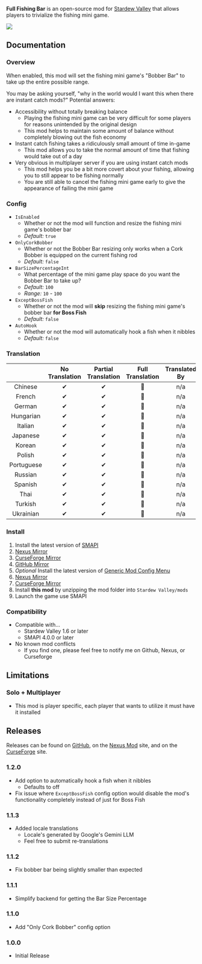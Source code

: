 ﻿**Full Fishing Bar** is an open-source mod for [Stardew Valley](https://stardewvalley.net) that allows players to trivialize the fishing mini game.

![](https://i.imgur.com/03calCX.gif)

## Documentation
### Overview
When enabled, this mod will set the fishing mini game's "Bobber Bar" to take up the entire possible range.

You may be asking yourself, "why in the world would I want this when there are instant catch mods?"
Potential answers:
- Accessibility without totally breaking balance
  - Playing the fishing mini game can be very difficult for some players for reasons unintended by the original design
  - This mod helps to maintain some amount of balance without completely blowing out the fish economy
- Instant catch fishing takes a ridiculously small amount of time in-game
  - This mod allows you to take the normal amount of time that fishing would take out of a day
- Very obvious in multiplayer server if you are using instant catch mods
  - This mod helps you be a bit more covert about your fishing, allowing you to still appear to be fishing normally
  - You are still able to cancel the fishing mini game early to give the appearance of failing the mini game

### Config
- `IsEnabled`
  - Whether or not the mod will function and resize the fishing mini game's bobber bar
  - *Default:* `true`
- `OnlyCorkBobber`
  - Whether or not the Bobber Bar resizing only works when a Cork Bobber is equipped on the current fishing rod
  - *Default:* `false`
- `BarSizePercentageInt`
  - What percentage of the mini game play space do you want the Bobber Bar to take up?
  - *Default:* `100`
  - *Range:* `10` - `100`
- `ExceptBossFish`
  - Whether or not the mod will **skip** resizing the fishing mini game's bobber bar **for Boss Fish**
  - *Default:* `false`
- `AutoHook`
  - Whether or not the mod will automatically hook a fish when it nibbles
  - *Default:* `false`

### Translation
&nbsp;     | No Translation  | Partial Translation  | Full Translation  | Translated By
:--------: | :-------------: | :------------------: | :---------------: | :------------:
Chinese    | ✔              | ✔                   | 🤖                | n/a
French     | ✔              | ✔                   | 🤖                | n/a
German     | ✔              | ✔                   | 🤖                | n/a
Hungarian  | ✔              | ✔                   | 🤖                | n/a
Italian    | ✔              | ✔                   | 🤖                | n/a
Japanese   | ✔              | ✔                   | 🤖                | n/a
Korean     | ✔              | ✔                   | 🤖                | n/a
Polish     | ✔              | ✔                   | 🤖                | n/a
Portuguese | ✔              | ✔                   | 🤖                | n/a
Russian    | ✔              | ✔                   | 🤖                | n/a
Spanish    | ✔              | ✔                   | 🤖                | n/a
Thai       | ✔              | ✔                   | 🤖                | n/a
Turkish    | ✔              | ✔                   | 🤖                | n/a
Ukrainian  | ✔              | ✔                   | 🤖                | n/a

### Install
1. Install the latest version of [SMAPI](https://smapi.io)
  1. [Nexus Mirror](https://www.nexusmods.com/stardewvalley/mods/2400)
  2. [CurseForge Mirror](https://www.curseforge.com/stardewvalley/utility/smapi)
  3. [GitHub Mirror](https://github.com/Pathoschild/SMAPI/releases)
2. *Optional* Install the latest version of [Generic Mod Config Menu](https://spacechase0.com/mods/stardew-valley/generic-mod-config-menu/)
  1. [Nexus Mirror](https://www.nexusmods.com/stardewvalley/mods/5098)
  2. [CurseForge Mirror](https://www.curseforge.com/stardewvalley/mods/generic-mod-config-menu)
3. Install **this mod** by unzipping the mod folder into `Stardew Valley/mods`
4. Launch the game use SMAPI

### Compatibility
- Compatible with...
  - Stardew Valley 1.6 or later
  - SMAPI 4.0.0 or later
- No known mod conflicts
  - If you find one, please feel free to notify me on Github, Nexus, or Curseforge

## Limitations
### Solo + Multiplayer
- This mod is player specific, each player that wants to utilize it must have it installed

## Releases
Releases can be found on [GitHub](https://github.com/Hedgehog-Technologies/StardewMods/releases), on the [Nexus Mod](https://www.nexusmods.com/stardewvalley/mods/23006) site, and on the [CurseForge](https://www.curseforge.com/stardewvalley/mods/full-fishing-bar) site.
### 1.2.0
- Add option to automatically hook a fish when it nibbles
  - Defaults to off
- Fix issue where `ExceptBossFish` config option would disable the mod's functionality completely instead of just for Boss Fish
### 1.1.3
- Added locale translations
  - Locale's generated by Google's Gemini LLM
  - Feel free to submit re-translations
### 1.1.2
- Fix bobber bar being slightly smaller than expected
### 1.1.1
- Simplify backend for getting the Bar Size Percentage
### 1.1.0
- Add "Only Cork Bobber" config option
### 1.0.0
- Initial Release
